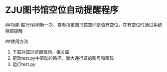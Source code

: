 # ZJU图书馆空位自动提醒程序

##功能 
每1分钟刷新一次，查看指定图书馆空间是否有空位，在有空位时通过系统弹窗提醒

##使用方法
1. 下载对应浏览器驱动、相关库
2. 更改test.py中驱动的路径、浙大通行证的账号和密码
3. 运行test.py


